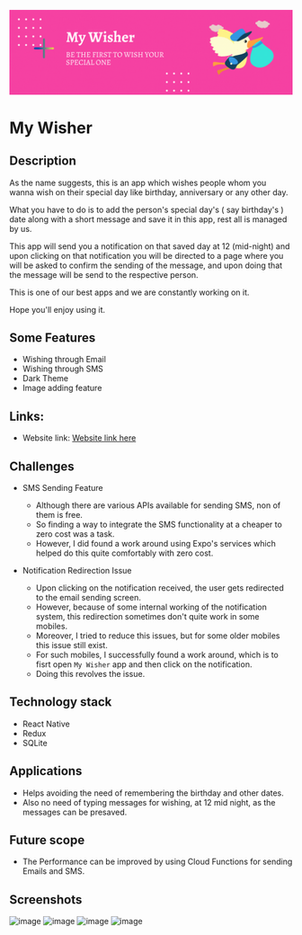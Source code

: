 ![Banner](https://github.com/rakesh-201/WisherApp-RN/blob/main/Wis.gif)

# My Wisher

## Description

As the name suggests, this is an app which wishes people whom you wanna wish on their special day like birthday, anniversary or any other day.

What you have to do is to add the person's special day's ( say birthday's ) date along with a short message and save it in this app, rest all is managed by us.

This app will send you a notification on that saved day at 12 (mid-night) and upon clicking on that notification you will be directed to a page where you will be asked to confirm the sending of the message, and upon doing that the message will be send to the respective person.

This is one of our best apps and we are constantly working on it.

Hope you'll enjoy using it.

## Some Features

- Wishing through Email
- Wishing through SMS
- Dark Theme
- Image adding feature

## Links:

- Website link: [Website link here](https://bit.ly/my-wisher)

## Challenges

- SMS Sending Feature
  - Although there are various APIs available for sending SMS, non of them is free. 
  - So finding a way to integrate the SMS functionality at a cheaper to zero cost was a task. 
  - However, I did found a work around using Expo's services which helped do this quite comfortably with zero cost.

- Notification Redirection Issue
  - Upon clicking on the notification received, the user gets redirected to the email sending screen.
  - However, because of some internal working of the notification system, this redirection sometimes don't quite work in some mobiles.
  - Moreover, I tried to reduce this issues, but for some older mobiles this issue still exist.
  - For such mobiles, I successfully found a work around, which is to fisrt open `My Wisher` app and then click on the notification.
  - Doing this revolves the issue.

## Technology stack

- React Native
- Redux
- SQLite

## Applications

- Helps avoiding the need of remembering the birthday and other dates.
- Also no need of typing messages for wishing, at 12 mid night, as the messages can be presaved.

## Future scope

- The Performance can be improved by using Cloud Functions for sending Emails and SMS.


## Screenshots

![image](https://play-lh.googleusercontent.com/sT9Li9ChQFaecaXY5qgKO7WhmD7xx2-MWQLt4K8RDEbx_YO-XlfBa7OjQzk0W1bLyNo=w720-h310-rw)
![image](https://play-lh.googleusercontent.com/1GcF86n2j_nCjfdLL9YDG6jhA_yRS7FnhcQjxxt-_-aqlC24ay7OvPq5qB-KbPKE4w=w720-h310-rw)
![image](https://play-lh.googleusercontent.com/lQ81-5tauStJeSfOIZJrclvh9cf4ZUQEp990ZQ1-eJyzfTm1n3CFmQ56xBxiPJhVKcGX=w720-h310-rw)
![image](https://play-lh.googleusercontent.com/vll2HyIuyJrwon27bAwS6wsKeZFnINQrJ3JInvxyc-4hoHz-wccKixHf61r2SvJgsew=w720-h310-rw)


